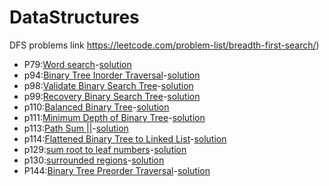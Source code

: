 # DataStructures
DFS problems link https://leetcode.com/problem-list/breadth-first-search/)
* P79:[Word search](Depth_first_search-md/P79.md)-[solution](Depth_first_search/P79.py)
* p94:[Binary Tree Inorder Traversal](Depth_first_search-md/p94.md)-[solution](Depth_first_search/p94.py)
* p98:[Validate Binary Search Tree](Depth_first_search-md/p98.md)-[solution](Depth_first_search/p98.py)
* p99:[Recovery Binary Search Tree](Depth_first_search-md/p99.md)-[solution](Depth_first_search/p99.py)
* p110:[Balanced Binary Tree](Depth_first_search-md/p110.md)-[solution](Depth_first_search/p110.py)
* p111:[Minimum Depth of Binary Tree](Depth_first_search-md/p111.md)-[solution](Depth_first_search/p111.py)
* p113:[Path Sum ||](Depth_first_search-md/p113.md)-[solution](Depth_first_search/p113.py)
* p114:[Flattened Binary Tree to Linked List](Depth_first_search-md/p114.md)-[solution](Depth_first_search/p114.py)
* p129:[sum root to leaf numbers](Depth_first_search-md/P129.md)-[solution](Depth_first_search/P129.py)
* p130:[surrounded regions](Depth_first_search-md/P130.md)-[solution](Depth_first_search/P130.py)
* P144:[Binary Tree Preorder Traversal](Depth_first_search-md/P144.md)-[solution](Depth_first_search/P144.py)